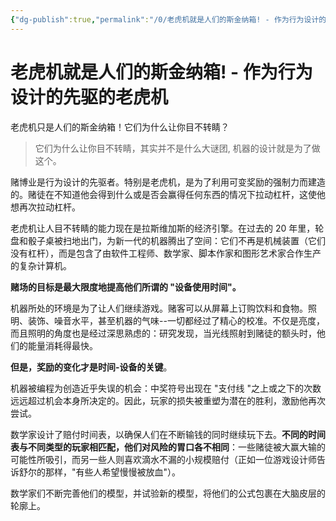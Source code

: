 ```yaml
---
{"dg-publish":true,"permalink":"/0/老虎机就是人们的斯金纳箱! - 作为行为设计的先驱的老虎机/"}
---
```


# 老虎机就是人们的斯金纳箱! - 作为行为设计的先驱的老虎机

老虎机只是人们的斯金纳箱！它们为什么让你目不转睛？

> 它们为什么让你目不转睛，其实并不是什么大谜团,
> 机器的设计就是为了做这个。

赌博业是行为设计的先驱者。特别是老虎机，是为了利用可变奖励的强制力而建造的。赌徒在不知道他会得到什么或是否会赢得任何东西的情况下拉动杠杆，这使他想再次拉动杠杆。

老虎机让人目不转睛的能力现在是拉斯维加斯的经济引擎。在过去的 20 年里，轮盘和骰子桌被扫地出门，为新一代的机器腾出了空间：它们不再是机械装置（它们没有杠杆），而是包含了由软件工程师、数学家、脚本作家和图形艺术家合作生产的复杂计算机。

**赌场的目标是最大限度地提高他们所谓的 "设备使用时间"。**

机器所处的环境是为了让人们继续游戏。赌客可以从屏幕上订购饮料和食物。照明、装饰、噪音水平，甚至机器的气味--一切都经过了精心的校准。不仅是亮度，而且照明的角度也是经过深思熟虑的：研究发现，当光线照射到赌徒的额头时，他们的能量消耗得最快。

**但是，奖励的变化才是时间-设备的关键**。

机器被编程为创造近乎失误的机会：中奖符号出现在 "支付线 "之上或之下的次数远远超过机会本身所决定的。因此，玩家的损失被重塑为潜在的胜利，激励他再次尝试。

数学家设计了赔付时间表，以确保人们在不断输钱的同时继续玩下去。**不同的时间表与不同类型的玩家相匹配，他们对风险的胃口各不相同**：一些赌徒被大赢大输的可能性所吸引，而另一些人则喜欢滴水不漏的小规模赔付（正如一位游戏设计师告诉舒尔的那样，"有些人希望慢慢被放血"）。

数学家们不断完善他们的模型，并试验新的模型，将他们的公式包裹在大脑皮层的轮廓上。
